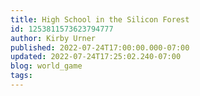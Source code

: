```yaml
---
title: High School in the Silicon Forest
id: 1253811573623794777
author: Kirby Urner
published: 2022-07-24T17:00:00.000-07:00
updated: 2022-07-24T17:25:02.240-07:00
blog: world_game
tags: 
---
```


